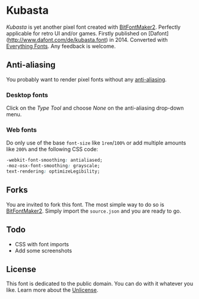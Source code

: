 # Kubasta
*Kubasta* is yet another pixel font created with [BitFontMaker2](http://www.pentacom.jp/pentacom/bitfontmaker2/). Perfectly applicable for retro UI and/or games. Firstly published on [Dafont] (http://www.dafont.com/de/kubasta.font) in 2014. Converted with [Everything Fonts](https://everythingfonts.com/). Any feedback is welcome.

## Anti-aliasing
You probably want to render pixel fonts without any [anti-aliasing](https://en.wikipedia.org/wiki/Spatial_anti-aliasing).

### Desktop fonts
Click on the *Type Tool* and choose *None* on the anti-aliasing drop-down menu.

### Web fonts
Do only use of the base `font-size` like `1rem`/`100%` or add multiple amounts like `200%` and the following CSS code:
```css
-webkit-font-smoothing: antialiased;
-moz-osx-font-smoothing: grayscale;
text-rendering: optimizeLegibility;
```

## Forks
You are invited to fork this font. The most simple way to do so is [BitFontMaker2](http://www.pentacom.jp/pentacom/bitfontmaker2/). Simply import the `source.json` and you are ready to go.

## Todo
* CSS with font imports
* Add some screenshots

## License
This font is dedicated to the public domain. You can do with it whatever you like. Learn more about the [Unlicense](http://unlicense.org/).
